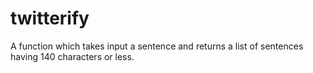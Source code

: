 # twitterify

A function which takes input a sentence and returns a list of sentences having 140 characters or less.
